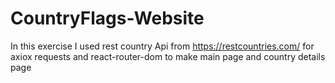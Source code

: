 # CountryFlags-Website
In this exercise I used rest country Api from https://restcountries.com/ for axiox requests and react-router-dom to 
make main page and country details page

